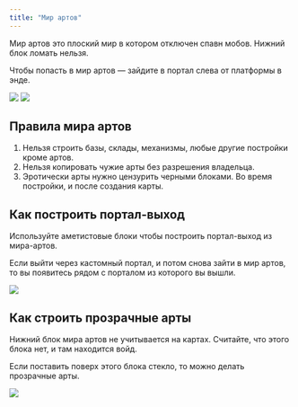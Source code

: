 ```yaml
---
title: "Мир артов"
---
```


Мир артов это плоский мир в котором отключен спавн мобов. Нижний блок ломать нельзя.

Чтобы попасть в мир артов — зайдите в портал слева от платформы в энде. 

![](https://github.com/digitaldrugstech/prdx-wiki/blob/main/assets/art/portal.png?raw=true)
![](https://github.com/digitaldrugstech/prdx-wiki/blob/main/assets/art/world.png?raw=true)

## Правила мира артов

1. Нельзя строить базы, склады, механизмы, любые другие постройки кроме артов. 
2. Нельзя копировать чужие арты без разрешения владельца. 
3. Эротически арты нужно цензурить черными блоками. Во время постройки, и после создания карты.

## Как построить портал-выход

Используйте аметистовые блоки чтобы построить портал-выход из мира-артов.

Если выйти через кастомный портал, и потом снова зайти в мир артов, то вы появитесь рядом с порталом из которого вы вышли. 

![](https://github.com/digitaldrugstech/prdx-wiki/blob/main/assets/art/portal-build.webp?raw=true)

## Как строить прозрачные арты

Нижний блок мира артов не учитывается на картах. Считайте, что этого блока нет, и там находится войд.

Если поставить поверх этого блока стекло, то можно делать прозрачные арты.

![](https://github.com/digitaldrugstech/prdx-wiki/blob/main/assets/art/transparent.png?raw=true)
